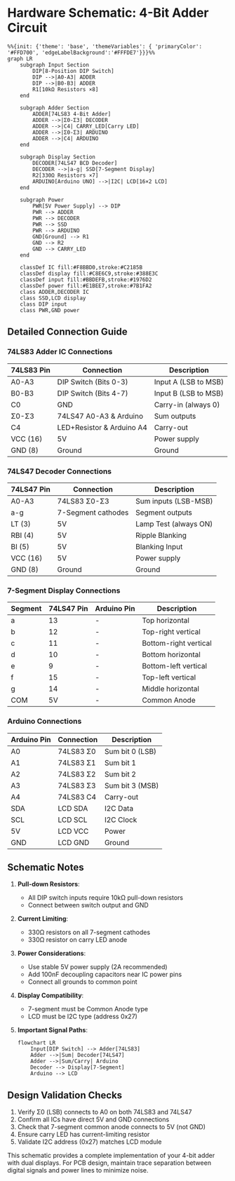 # Hardware Schematic: 4-Bit Adder Circuit

```mermaid
%%{init: {'theme': 'base', 'themeVariables': { 'primaryColor': '#FFD700', 'edgeLabelBackground':'#FFFDE7'}}}%%
graph LR
    subgraph Input Section
        DIP[8-Position DIP Switch]
        DIP -->|A0-A3| ADDER
        DIP -->|B0-B3| ADDER
        R1[10kΩ Resistors ×8]
    end

    subgraph Adder Section
        ADDER[74LS83 4-Bit Adder]
        ADDER -->|Σ0-Σ3| DECODER
        ADDER -->|C4| CARRY_LED[Carry LED]
        ADDER -->|Σ0-Σ3| ARDUINO
        ADDER -->|C4| ARDUINO
    end

    subgraph Display Section
        DECODER[74LS47 BCD Decoder]
        DECODER -->|a-g| SSD[7-Segment Display]
        R2[330Ω Resistors ×7]
        ARDUINO[Arduino UNO] -->|I2C| LCD[16×2 LCD]
    end

    subgraph Power
        PWR[5V Power Supply] --> DIP
        PWR --> ADDER
        PWR --> DECODER
        PWR --> SSD
        PWR --> ARDUINO
        GND[Ground] --> R1
        GND --> R2
        GND --> CARRY_LED
    end

    classDef IC fill:#F8BBD0,stroke:#C2185B
    classDef display fill:#C8E6C9,stroke:#388E3C
    classDef input fill:#BBDEFB,stroke:#1976D2
    classDef power fill:#E1BEE7,stroke:#7B1FA2
    class ADDER,DECODER IC
    class SSD,LCD display
    class DIP input
    class PWR,GND power
```

## Detailed Connection Guide

### 74LS83 Adder IC Connections
| 74LS83 Pin | Connection               | Description           |
|------------|--------------------------|-----------------------|
| A0-A3      | DIP Switch (Bits 0-3)    | Input A (LSB to MSB) |
| B0-B3      | DIP Switch (Bits 4-7)    | Input B (LSB to MSB) |
| C0         | GND                      | Carry-in (always 0)  |
| Σ0-Σ3      | 74LS47 A0-A3 & Arduino   | Sum outputs          |
| C4         | LED+Resistor & Arduino A4| Carry-out            |
| VCC (16)   | 5V                       | Power supply         |
| GND (8)    | Ground                   | Ground              |

### 74LS47 Decoder Connections
| 74LS47 Pin | Connection               | Description          |
|------------|--------------------------|----------------------|
| A0-A3      | 74LS83 Σ0-Σ3             | Sum inputs (LSB-MSB)|
| a-g        | 7-Segment cathodes       | Segment outputs     |
| LT (3)     | 5V                       | Lamp Test (always ON)|
| RBI (4)    | 5V                       | Ripple Blanking     |
| BI (5)     | 5V                       | Blanking Input      |
| VCC (16)   | 5V                       | Power supply        |
| GND (8)    | Ground                   | Ground              |

### 7-Segment Display Connections
| Segment | 74LS47 Pin | Arduino Pin | Description          |
|---------|------------|-------------|----------------------|
| a       | 13         | -           | Top horizontal      |
| b       | 12         | -           | Top-right vertical  |
| c       | 11         | -           | Bottom-right vertical|
| d       | 10         | -           | Bottom horizontal   |
| e       | 9          | -           | Bottom-left vertical |
| f       | 15         | -           | Top-left vertical   |
| g       | 14         | -           | Middle horizontal   |
| COM     | 5V         | -           | Common Anode        |

### Arduino Connections
| Arduino Pin | Connection      | Description              |
|-------------|-----------------|--------------------------|
| A0          | 74LS83 Σ0       | Sum bit 0 (LSB)         |
| A1          | 74LS83 Σ1       | Sum bit 1               |
| A2          | 74LS83 Σ2       | Sum bit 2               |
| A3          | 74LS83 Σ3       | Sum bit 3 (MSB)         |
| A4          | 74LS83 C4       | Carry-out               |
| SDA         | LCD SDA         | I2C Data                |
| SCL         | LCD SCL         | I2C Clock               |
| 5V          | LCD VCC         | Power                   |
| GND         | LCD GND         | Ground                  |

## Schematic Notes

1. **Pull-down Resistors**:
   - All DIP switch inputs require 10kΩ pull-down resistors
   - Connect between switch output and GND

2. **Current Limiting**:
   - 330Ω resistors on all 7-segment cathodes
   - 330Ω resistor on carry LED anode

3. **Power Considerations**:
   - Use stable 5V power supply (2A recommended)
   - Add 100nF decoupling capacitors near IC power pins
   - Connect all grounds to common point

4. **Display Compatibility**:
   - 7-segment must be Common Anode type
   - LCD must be I2C type (address 0x27)

5. **Important Signal Paths**:
   ```mermaid
   flowchart LR
       Input[DIP Switch] --> Adder[74LS83]
       Adder -->|Sum| Decoder[74LS47]
       Adder -->|Sum/Carry| Arduino
       Decoder --> Display[7-Segment]
       Arduino --> LCD
   ```

## Design Validation Checks
1. Verify Σ0 (LSB) connects to A0 on both 74LS83 and 74LS47
2. Confirm all ICs have direct 5V and GND connections
3. Check that 7-segment common anode connects to 5V (not GND)
4. Ensure carry LED has current-limiting resistor
5. Validate I2C address (0x27) matches LCD module

This schematic provides a complete implementation of your 4-bit adder with dual displays. For PCB design, maintain trace separation between digital signals and power lines to minimize noise.
